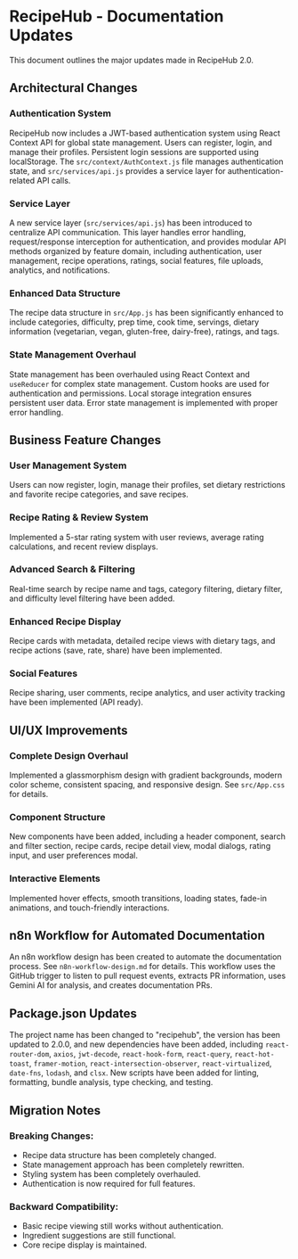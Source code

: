 # RecipeHub - Documentation Updates

This document outlines the major updates made in RecipeHub 2.0.

## Architectural Changes

### Authentication System

RecipeHub now includes a JWT-based authentication system using React Context API for global state management. Users can register, login, and manage their profiles. Persistent login sessions are supported using localStorage. The `src/context/AuthContext.js` file manages authentication state, and `src/services/api.js` provides a service layer for authentication-related API calls.

### Service Layer

A new service layer (`src/services/api.js`) has been introduced to centralize API communication. This layer handles error handling, request/response interception for authentication, and provides modular API methods organized by feature domain, including authentication, user management, recipe operations, ratings, social features, file uploads, analytics, and notifications.

### Enhanced Data Structure

The recipe data structure in `src/App.js` has been significantly enhanced to include categories, difficulty, prep time, cook time, servings, dietary information (vegetarian, vegan, gluten-free, dairy-free), ratings, and tags.

### State Management Overhaul

State management has been overhauled using React Context and `useReducer` for complex state management. Custom hooks are used for authentication and permissions. Local storage integration ensures persistent user data. Error state management is implemented with proper error handling.

## Business Feature Changes

### User Management System

Users can now register, login, manage their profiles, set dietary restrictions and favorite recipe categories, and save recipes.

### Recipe Rating & Review System

Implemented a 5-star rating system with user reviews, average rating calculations, and recent review displays.

### Advanced Search & Filtering

Real-time search by recipe name and tags, category filtering, dietary filter, and difficulty level filtering have been added.

### Enhanced Recipe Display

Recipe cards with metadata, detailed recipe views with dietary tags, and recipe actions (save, rate, share) have been implemented.

### Social Features

Recipe sharing, user comments, recipe analytics, and user activity tracking have been implemented (API ready).

## UI/UX Improvements

### Complete Design Overhaul

Implemented a glassmorphism design with gradient backgrounds, modern color scheme, consistent spacing, and responsive design. See `src/App.css` for details.

### Component Structure

New components have been added, including a header component, search and filter section, recipe cards, recipe detail view, modal dialogs, rating input, and user preferences modal.

### Interactive Elements

Implemented hover effects, smooth transitions, loading states, fade-in animations, and touch-friendly interactions.

## n8n Workflow for Automated Documentation

An n8n workflow design has been created to automate the documentation process. See `n8n-workflow-design.md` for details. This workflow uses the GitHub trigger to listen to pull request events, extracts PR information, uses Gemini AI for analysis, and creates documentation PRs.

## Package.json Updates

The project name has been changed to "recipehub", the version has been updated to 2.0.0, and new dependencies have been added, including `react-router-dom`, `axios`, `jwt-decode`, `react-hook-form`, `react-query`, `react-hot-toast`, `framer-motion`, `react-intersection-observer`, `react-virtualized`, `date-fns`, `lodash`, and `clsx`. New scripts have been added for linting, formatting, bundle analysis, type checking, and testing.

## Migration Notes

### Breaking Changes:
- Recipe data structure has been completely changed.
- State management approach has been completely rewritten.
- Styling system has been completely overhauled.
- Authentication is now required for full features.

### Backward Compatibility:
- Basic recipe viewing still works without authentication.
- Ingredient suggestions are still functional.
- Core recipe display is maintained.